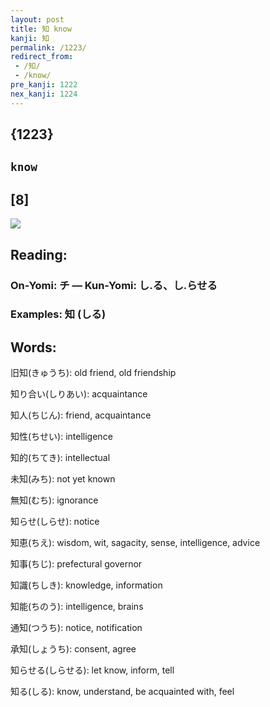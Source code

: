 ```yaml
---
layout: post
title: 知 know
kanji: 知
permalink: /1223/
redirect_from:
 - /知/
 - /know/
pre_kanji: 1222
nex_kanji: 1224
---
```


## {1223}

## `know`

## [8]

<div class="stroke"><img src="E79FA5.png" /></div>

## Reading:

### On-Yomi: チ &mdash; Kun-Yomi: し.る、し.らせる

### Examples: 知 (しる)

## Words:

旧知(きゅうち): old friend, old friendship

知り合い(しりあい): acquaintance

知人(ちじん): friend, acquaintance

知性(ちせい): intelligence

知的(ちてき): intellectual

未知(みち): not yet known

無知(むち): ignorance

知らせ(しらせ): notice

知恵(ちえ): wisdom, wit, sagacity, sense, intelligence, advice

知事(ちじ): prefectural governor

知識(ちしき): knowledge, information

知能(ちのう): intelligence, brains

通知(つうち): notice, notification

承知(しょうち): consent, agree

知らせる(しらせる): let know, inform, tell

知る(しる): know, understand, be acquainted with, feel

